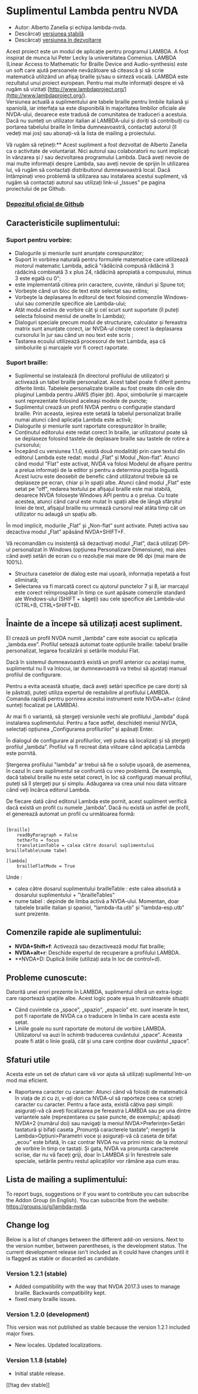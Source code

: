 # Suplimentul Lambda pentru NVDA #

* Autor: Alberto Zanella și echipa lambda-nvda.
* Descărcați [versiunea stabilă][1]
* Descărcați [versiunea în dezvoltarre][2]

Acest proiect este un modul de aplicație pentru programul LAMBDA. A fost inspirat de munca lui Peter Lecky la universitatea Comenius. 
LAMBDA (Linear Access to Mathematic for Braille Device and Audio-synthesis) este un soft care ajută persoanele nevăzătoare să citească și să scrie matematică utilizând un afișaj braille și/sau o sinteză vocală.
LAMBDA este rezultatul unui proiect european. Pentru mai multe informații despre el vă rugăm să vizitați [http://www.lambdaproject.org/](http://www.lambdaproject.org/).  
Versiunea actuală a suplimentului are tabele braille pentru limbile italiană
și spaniolă, iar interfața sa este disponibilă în majoritatea limbilor
oficiale ale NVDA-ului, deoarece este tradusă de comunitatea de traduceri a
acestuia.  Dacă nu sunteți un utilizator italian al LAMBDA-ului și doriți să
contribuiți cu portarea tabelului braille în limba dumneavoastră, contactați
autorul (îl vedeți mai jos) sau abonați-vă la lista de mailing a
proiectului.

Vă rugăm să rețineți:** Acest supliment a fost dezvoltat de Alberto Zanella ca o activitate de voluntariat. Nici autorul sau colaboratorii nu sunt implicați în vânzarea și / sau dezvoltarea programului Lambda. Dacă aveți nevoie de mai multe informații despre Lambda, sau aveți nevoie de sprijin în utilizarea lui, vă rugăm să contactați distribuitorul dumneavoastră local. Dacă întâmpinați vreo problemă la utilizarea sau instalarea acestui supliment, vă rugăm să contactați autorul sau utilizați link-ul „Issues” pe pagina proiectului de pe Github.

### [Depozitul oficial de Github](https://github.com/lambda-nvda/lambdaNvda/)

## Caracteristicile suplimentului:

### Suport pentru vorbire:

* Dialogurile și meniurile sunt anunțate corespunzător;
* Suport în vorbirea naturală pentru formulele matematice care utilizează
  motorul matematic Lambda, adică "rădăcină compusă rădăcină 3 rădăcină
  combinată 3 x plus 24, rădăcină apropiată a compusului, minus 3 este egală
  cu 0";
* este implementată citirea prin caractere, cuvinte, rânduri și Spune tot;
* Vorbește când un bloc de text este selectat sau extins;
* Vorbește la deplasarea în editorul de text folosind comenzile Windows-ului
  sau comenzile specifice ale Lambda-ului;
* Atât modul extins de vorbire cât și cel scurt sunt suportate (îl puteți
  selecta folosind meniul de unelte în Lambda);
* Dialoguri speciale precum modul de structurare, calculator și fereastra
  matrix sunt anunțate corect, iar NVDA-ul citește corect la deplasarea
  cursorului în jur sau când un nou text este scris ;
* Tastarea ecoului utilizează procesorul de text Lambda, așa că simbolurile
  și marcajele vor fi corect raportate.

### Suport braille:

* Suplimentul se instalează (în directorul profilului de utilizator) și
  activează un tabel braille personalizat. Acest tabel poate fi diferit
  pentru diferite limbi. Tabelele personalizate braille au fost create din
  cele din pluginul Lambda pentru JAWS (fișier jbt). Apoi, simbolurile și
  marcajele sunt reprezentate folosind aceleași modele de puncte;
* Suplimentul crează un profil NVDA pentru o configurație standard
  braille. Prin aceasta, ieșirea este setată la tabelul personalizat braille
  numai atunci când aplicația Lambda este activă;
* Dialogurile și meniurile sunt raportate corespunzător în braille;
* Conținutul editorului este redat corect în braille, iar utilizatorul poate
  să se deplaseze folosind tastele de deplasare braille sau tastele de
  rotire a cursorului;
* Începând cu versiunea 1.1.0, există două modalități prin care textul din
  editorul Lambda este redat: modul „Flat” și Modul „Non-flat”. Atunci când
  modul ”Flat” este activat, NVDA va folosi Modelul de afișare pentru a
  prelua informații de la editor și pentru a determina poziția
  îngustă. Acest lucru este deosebit de benefic când utilizatorul trebuie să
  se deplaseze pe ecran, chiar și în spații albe. Atunci când modul „Flat”
  este setat pe "off", redarea textului pe afișajul braille este mai
  stabilă, deoarece NVDA folosește Windows API pentru a o prelua. Cu toate
  acestea, atunci când carul este mutat în spații albe de lângă sfârșitul
  liniei de text, afișajul braille nu urmează cursorul real atâta timp cât
  un utilizator nu adaugă un spațiu alb.

În mod implicit, modurile „Flat” și „Non-flat” sunt activate. Puteți activa
sau dezactiva modul „Flat” apăsând NVDA+SHIFT+F.

Vă recomandăm cu insistență să dezactivați modul „Flat”, dacă utilizați
DPI-ul personalizat în Windows (opțiunea Personalizare Dimensiune), mai ales
când aveți setări de ecran cu o rezoluție mai mare de 96 dpi (mai mare de
100%).

* Structura casetelor de dialog este mai ușoară, informația repetată a fost
  eliminată;
* Selectarea va fi marcată corect cu ajutorul punctelor 7 și 8, iar marcajul
  este corect reîmprospătat în timp ce sunt apăsate comenzile standard ale
  Windows-ului (SHIFT + săgeți) sau cele specifice ale Lambda-ului (CTRL+B,
  CTRL+SHIFT+B).

## Înainte de a începe să utilizați acest supliment.

El crează un profil NVDA numit „lambda” care este asociat cu aplicația
„lambda.exe”. Profilul setează automat toate opțiunile braille: tabelul
braille personalizat, legarea focalizării și setările modului Flat.

Dacă în sistemul dumneavoastră există un profil anterior cu același nume,
suplimentul nu îl va înlocui, iar dumneavoastră va trebui să ajustați manual
profilul de configurare.

Pentru a evita această situație, dacă aveți setări specifice pe care doriți
să le păstrați, puteți utiliza expertul de restabilire al profilului
LAMBDA. Comanda rapidă pentru pornirea acestui instrument este NVDA+alt+r
(când sunteți focalizat pe LAMBDA).

Ar mai fi o variantă, să ștergeți versiunile vechi ale profilului „lambda”
după instalarea suplimentului. Pentru a face astfel, deschideți meniul NVDA,
selectați opțiunea „Configurarea profilurilor” și apăsați Enter.

În dialogul de configurare al profilurilor, veți putea să localizați și să
ștergeți profilul „lambda”. Profilul va fi recreat data viitoare când
aplicația Lambda este pornită.

Ștergerea profilului "lambda" ar trebui să fie o soluție ușoară, de
asemenea, în cazul în care suplimentul se confruntă cu vreo problemă. De
exemplu, dacă tabelul braille nu este setat corect, în loc să configurați
manual profilul, puteți să îl ștergeți pur și simplu. Adăugarea va crea unul
nou data viitoare când veți încărca editorul Lambda.

De fiecare dată când editorul Lambda este pornit, acest supliment verifică
dacă există un profil cu numele „lambda”. Dacă nu există un astfel de
profil, el generează automat un profil cu următoarea formă:

``` filename : userData\profiles\lambda.ini :

[braille]
	readByParagraph = False
	tetherTo = focus
	translationTable = calea către dosarul suplimentului brailleTable\nume tabel

[lambda]
	brailleFlatMode = True

```

Unde :

* calea către dosarul suplimentului brailleTable : este calea absolută a
  dosarului suplimentului + "\brailleTables"
* nume tabel : depinde de limba activă a NVDA-ului. Momentan, doar tabelele
  braille italian și spaniol, "lambda-ita.utb" și "lambda-esp.utb" sunt
  prezente.

## Comenzile rapide ale suplimentului:

* **NVDA+Shift+f**: Activează sau dezactivează modul flat braille;
* **NVDA+alt+r**: Deschide expertul de recuperare a profilului LAMBDA.
* **NVDA+D: Duplică liniile (utilizați asta în loc de control+d).

## Probleme cunoscute:

Datorită unei erori prezente în LAMBDA, suplimentul oferă un extra-logic
care raportează spațiile albe. Acest logic poate eșua în următoarele
situații:

* Când cuvintele ca „space”, „spazio”, „espacio” etc. sunt inserate în text,
  pot fi raportate de NVDA ca o traducere în limba în care acesta este
  setat.
* Liniile goale nu sunt raportate de motorul de vorbire LAMBDA. Utilizatorul
  va auzi în schimb traducerea cuvântului „space”. Aceasta poate fi atât o
  linie goală, cât și una care conține doar cuvântul „space”.

## Sfaturi utile

Acesta este un set de sfaturi care vă vor ajuta să utilizați suplimentul
într-un mod mai eficient.

* Raportarea caracter cu caracter: Atunci când vă folosiți de matematică în
  viața de zi cu zi, v-ați dori ca NVDA-ul să raporteze ceea ce scrieți
  caracter cu caracter. Pentru a face asta, există câțiva pași simpli:
  asigurați-vă că aveți focalizarea pe fereastra LAMBDA sau pe una dintre
  variantele sale (reprezentarea cu șase puncte, de exemplu); apăsați NVDA+2
  (numărul doi) sau navigați la meniul NVDA>Preferințe>Setări tastatură și
  bifați caseta „Pronunță caracterele tastate”; mergeți la
  Lambda>Opțiuni>Parametri voce și asigurați-vă că caseta de bifat „ecou”
  este bifată, în caz contrar NVDA nu va primi nimic de la motorul de
  vorbire în timp ce tastați. Și gata, NVDA va pronunța caracterele scrise,
  dar nu vă faceți griji, doar în LAMBDA și în ferestrele sale speciale,
  setările pentru restul aplicațiilor vor rămâne așa cum erau.

## Lista de mailing a suplimentului:

To report bugs, suggestions or if you want to contribute you can subscribe
the Addon Group (in English).  You can subscribe from the website:
<https://groups.io/g/lambda-nvda>.

## Change log

Below is a list of changes between the different add-on versions. Next to
the version number, between parentheses, is the development status. The
current development release isn't included as it could have changes until it
is flagged as stable or discarded as candidate.

### Version 1.2.1 (stable)

* Added compatibility with the way that NVDA 2017.3 uses to manage
  braille. Backwards compatibility kept.
* fixed many braille issues.

### Version 1.2.0 (development)

This version was not published as stable because the version 1.2.1 included
major fixes.

* New locales. Updated localizations.

### Version 1.1.8 (stable)

* Initial stable release.

[[!tag dev stable]]

[1]: http://addons.nvda-project.org/files/get.php?file=lambda

[2]: http://addons.nvda-project.org/files/get.php?file=lambda-dev
